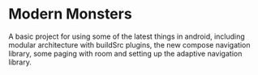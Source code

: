 # Modern Monsters
A basic project for using some of the latest things in android, including modular architecture with buildSrc plugins, the new compose navigation library, some paging with room and setting up the adaptive navigation library.  
